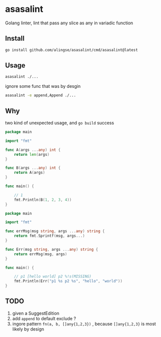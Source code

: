 # asasalint
Golang linter, lint that pass any slice as any in variadic function


## Install

```sh
go install github.com/alingse/asasalint/cmd/asasalint@latest
```

## Usage

```sh
asasalint ./...
```

ignore some func that was by desgin

```sh
asasalint -e append,Append ./...
```

## Why

two kind of unexpected usage, and `go build` success

```Go
package main

import "fmt"

func A(args ...any) int {
    return len(args)
}

func B(args ...any) int {
    return A(args)
}

func main() {

    // 1
    fmt.Println(B(1, 2, 3, 4))
}
```



```Go
package main

import "fmt"

func errMsg(msg string, args ...any) string {
    return fmt.Sprintf(msg, args...)
}

func Err(msg string, args ...any) string {
    return errMsg(msg, args)
}

func main() {

    // p1 [hello world] p2 %!s(MISSING)
    fmt.Println(Err("p1 %s p2 %s", "hello", "world"))
}
```



## TODO

1. given a SuggestEdition
2. add `append` to default exclude ?
3. ingore pattern `fn(a, b, []any{1,2,3})` , because `[]any{1,2,3}` is most likely by design
